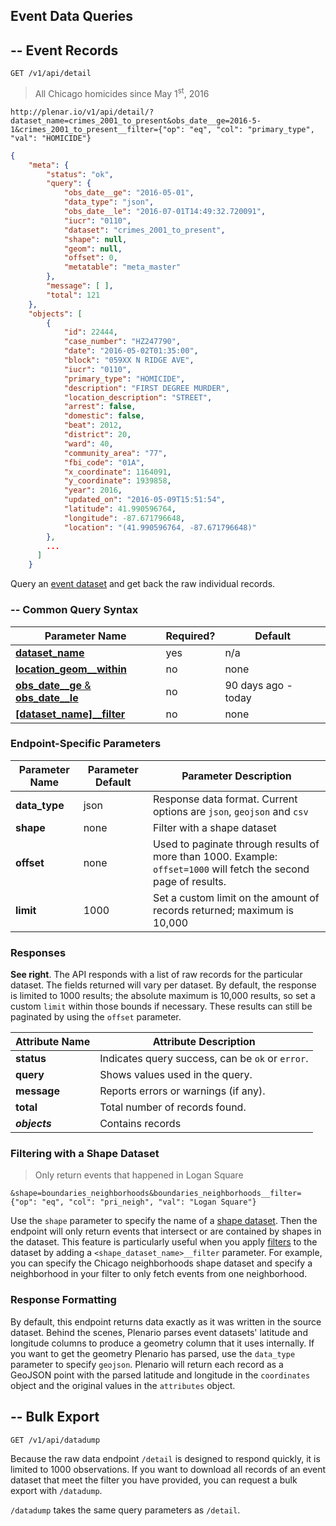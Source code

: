 ## Event Data Queries

## -- Event Records

`GET /v1/api/detail`

> All Chicago homicides since May 1<sup>st</sup>, 2016

```
http://plenar.io/v1/api/detail/?dataset_name=crimes_2001_to_present&obs_date__ge=2016-5-1&crimes_2001_to_present__filter={"op": "eq", "col": "primary_type", "val": "HOMICIDE"}
```

```json
{
    "meta": {
        "status": "ok",
        "query": {
            "obs_date__ge": "2016-05-01",
            "data_type": "json",
            "obs_date__le": "2016-07-01T14:49:32.720091",
            "iucr": "0110",
            "dataset": "crimes_2001_to_present",
            "shape": null,
            "geom": null,
            "offset": 0,
            "metatable": "meta_master"
        },
        "message": [ ],
        "total": 121
    },
    "objects": [
        {
            "id": 22444,
            "case_number": "HZ247790",
            "date": "2016-05-02T01:35:00",
            "block": "059XX N RIDGE AVE",
            "iucr": "0110",
            "primary_type": "HOMICIDE",
            "description": "FIRST DEGREE MURDER",
            "location_description": "STREET",
            "arrest": false,
            "domestic": false,
            "beat": 2012,
            "district": 20,
            "ward": 40,
            "community_area": "77",
            "fbi_code": "01A",
            "x_coordinate": 1164091,
            "y_coordinate": 1939858,
            "year": 2016,
            "updated_on": "2016-05-09T15:51:54",
            "latitude": 41.990596764,
            "longitude": -87.671796648,
            "location": "(41.990596764, -87.671796648)"
        },
        ...
      ]
    }
```

Query an [event dataset](#dataset-types) and get back the raw individual records.

### -- Common Query Syntax

|**Parameter Name**  | **Required?** | **Default**
|--------------- | -----------------| ---
| [**dataset_name**](#specifying-a-dataset) | yes | n/a
| [**location_geom__within**](#space-filtering) | no | none
| [**obs_date__ge** & **obs_date__le**](#time-filtering)| no | 90 days ago - today
| [**[dataset_name]__filter**](#attribute-filtering)| no | none

### Endpoint-Specific Parameters

| Parameter Name       | Parameter Default | Parameter Description                                                                                                                                                                                              |
|----------------------|-------------------|--------------------------------------------------------------------------------------------------------------------------------------------------------------------------------------------------------------------|
| **data_type**            | json              | Response data format. Current options are `json`, `geojson` and `csv`                                                                                                                                                         |
| **shape**                 | none              | Filter with a shape dataset                                                                                           |
| **offset**               | none              | Used to paginate through results of more than 1000.  Example: `offset=1000` will fetch the second page of results.                                                                                  |
| **limit** | 1000 | Set a custom limit on the amount of records returned; maximum is 10,000 |

### Responses

**See right**. The API responds with a list of raw records for the particular dataset. The
fields returned will vary per dataset. By default, the response is limited to 1000 results; the absolute maximum is 10,000 results, so set a custom `limit` within those bounds if necessary. These results can still be paginated by using the `offset` parameter.

| **Attribute Name** | **Attribute Description**                              |
| ------------------ | ------------------------------------------------------ |
| **status**         | Indicates query success, can be `ok` or `error`.       |
| **query**          | Shows values used in the query.                        |
| **message**        | Reports errors or warnings (if any).                   |
| **total**          | Total number of records found.                         |
| **_objects_**      | Contains records        |

### Filtering with a Shape Dataset

> Only return events that happened in Logan Square

```
&shape=boundaries_neighborhoods&boundaries_neighborhoods__filter={"op": "eq", "col": "pri_neigh", "val": "Logan Square"}
```

Use the `shape` parameter to specify the name of a [shape dataset](#dataset-types).
Then the endpoint will only return events
that intersect or are contained by shapes in the dataset.
This feature is particularly useful when you apply [filters](#attribute-filtering) to the dataset
by adding a `<shape_dataset_name>__filter` parameter.
For example, you can specify the Chicago neighborhoods shape dataset
and specify a neighborhood in your filter to only fetch events from one neighborhood.

### Response Formatting

By default, this endpoint returns data exactly as it was written in the source dataset.
Behind the scenes, Plenario parses event datasets' latitude and longitude columns
to produce a geometry column that it uses internally.
If you want to get the geometry Plenario has parsed,
use the `data_type` parameter to specify `geojson`.
Plenario will return each record as a GeoJSON point with the parsed latitude and longitude in the `coordinates` object and the original values in the `attributes` object.

## -- Bulk Export

`GET /v1/api/datadump`

Because the raw data endpoint `/detail` is designed to respond quickly,
it is limited to 1000 observations. If you want to download all records 
of an event dataset that meet the filter you have provided, you can 
request a bulk export with `/datadump`.

`/datadump` takes the same query parameters as `/detail`.
